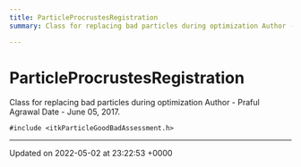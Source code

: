 ```yaml
---
title: ParticleProcrustesRegistration
summary: Class for replacing bad particles during optimization Author - Praful Agrawal Date - June 05, 2017. 

---
```


# ParticleProcrustesRegistration



Class for replacing bad particles during optimization Author - Praful Agrawal Date - June 05, 2017. 


`#include <itkParticleGoodBadAssessment.h>`

-------------------------------

Updated on 2022-05-02 at 23:22:53 +0000
